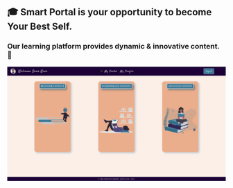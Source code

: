 ## &#127891; Smart Portal is your opportunity to become Your Best Self.

### Our learning platform provides dynamic & innovative content. &#128214;

![portalPage](/src/img/portal-img-readme.png)
